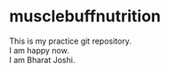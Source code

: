 # musclebuffnutrition
This is my practice git repository.
<br>
I am happy now.
<br>
I am Bharat Joshi.
